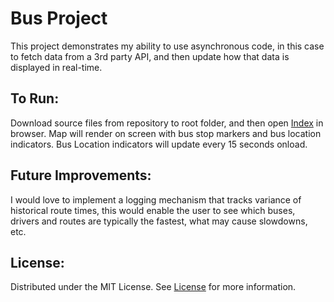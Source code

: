 # Bus Project

This project demonstrates my ability to use asynchronous code, in this case to fetch data from a 3rd party API, and then update how that data is displayed in real-time. 

## To Run: 

Download source files from repository to root folder, and then open [Index](https://github.com/joerobbins3/bus/blob/main/index.html) in browser. Map will render on screen with bus stop markers and bus location indicators. Bus Location indicators will update every 15 seconds onload. 

## Future Improvements: 

I would love to implement a logging mechanism that tracks variance of historical route times, this would enable the user to see which buses, drivers and routes are typically the fastest, what may cause slowdowns, etc.

## License: 

Distributed under the MIT License. See [License](https://github.com/joerobbins3/bus/blob/main/LICENSE) for more information.
